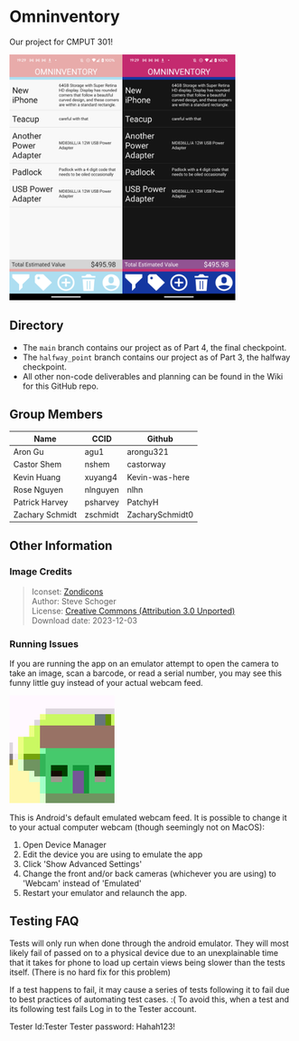 # Omninventory

Our project for CMPUT 301!

<img src="assets/homepage_light.png" alt="Omninventory homepage in light mode" width="200"/><img src="assets/homepage_dark.png" alt="Omninventory homepage in light mode" width="200"/>

## Directory
* The `main` branch contains our project as of Part 4, the final checkpoint.
* The `halfway_point` branch contains our project as of Part 3, the halfway checkpoint.
* All other non-code deliverables and planning can be found in the Wiki for this GitHub repo.


## Group Members
Name | CCID | Github
--- | --- | ---
Aron Gu | agu1 | arongu321
Castor Shem | nshem | castorway
Kevin Huang | xuyang4 | Kevin-was-here
Rose Nguyen | nlnguyen | nlhn
Patrick Harvey | psharvey | PatchyH
Zachary Schmidt | zschmidt | ZacharySchmidt0


## Other Information

### Image Credits

> Iconset: [Zondicons](https://www.iconfinder.com/iconsets/zondicons) \
> Author: Steve Schoger \
> License: [Creative Commons (Attribution 3.0 Unported)](http://creativecommons.org/licenses/by/3.0/) \
> Download date: 2023-12-03

### Running Issues

If you are running the app on an emulator attempt to open the camera to take an image, scan a barcode, or read a serial number, you may see this funny little guy instead of your actual webcam feed.

![Android's default webcam image, some kind of critter](assets/android_critter.png)

This is Android's default emulated webcam feed. It is possible to change it to your actual computer webcam (though seemingly not on MacOS):
1. Open Device Manager
2. Edit the device you are using to emulate the app
3. Click 'Show Advanced Settings'
4. Change the front and/or back cameras (whichever you are using) to 'Webcam' instead of 'Emulated'
5. Restart your emulator and relaunch the app.


## Testing FAQ
Tests will only run when done through the android emulator. They will most likely fail of passed on to a physical device due to an unexplainable time that it takes for phone to load up certain views being slower than the tests itself. (There is no hard fix for this problem)

If a test happens to fail, it may cause a series of tests following it to fail due to best practices of automating test cases. :(
To avoid this, when a test and its following test fails Log in to the Tester account. 

Tester Id:Tester
Tester password: Hahah123!
